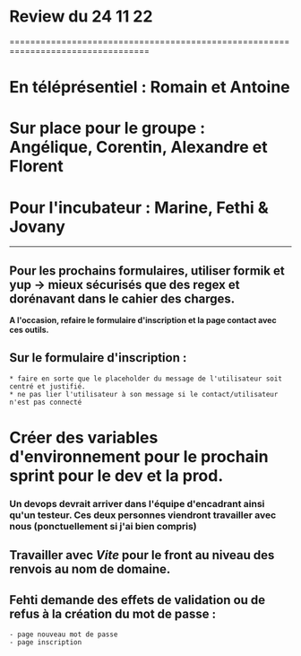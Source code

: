 # Review du 24 11 22

=================================================================================

# En téléprésentiel : Romain et Antoine

# Sur place pour le groupe : Angélique, Corentin, Alexandre et Florent

# Pour l'incubateur : Marine, Fethi & Jovany

---

## Pour les prochains formulaires, utiliser formik et yup -> mieux sécurisés que des regex et dorénavant dans le cahier des charges.

**A l'occasion, refaire le formulaire d'inscription et la page contact avec ces outils.**

## Sur le formulaire d'inscription :

    * faire en sorte que le placeholder du message de l'utilisateur soit centré et justifié.
    * ne pas lier l'utilisateur à son message si le contact/utilisateur n'est pas connecté

# Créer des variables d'environnement pour le prochain sprint pour le dev et la prod.

### Un devops devrait arriver dans l'équipe d'encadrant ainsi qu'un testeur. Ces deux personnes viendront travailler avec nous (ponctuellement si j'ai bien compris)

## Travailler avec **_Vite_** pour le front au niveau des renvois au nom de domaine.

## Fehti demande des effets de validation ou de refus à la création du mot de passe :

    - page nouveau mot de passe
    - page inscription
